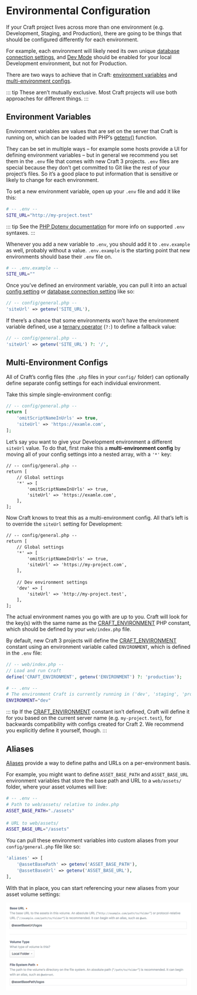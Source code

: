 # Environmental Configuration

If your Craft project lives across more than one environment (e.g. Development, Staging, and Production), there are going to be things that should be configured differently for each environment.

For example, each environment will likely need its own unique [database connection settings](db-settings.md), and [Dev Mode](config:devMode) should be enabled for your local Development environment, but not for Production.

There are two ways to achieve that in Craft: [environment variables](#environment-variables) and [multi-environment configs](#multi-environment-configs).

::: tip
These aren’t mutually exclusive. Most Craft projects will use both approaches for different things.
:::

## Environment Variables

Environment variables are values that are set on the server that Craft is running on, which can be loaded with PHP’s [getenv()](http://php.net/manual/en/function.getenv.php) function.

They can be set in multiple ways – for example some hosts provide a UI for defining environment variables – but in general we recommend you set them in the `.env` file that comes with new Craft 3 projects. `.env` files are special because they don’t get committed to Git like the rest of your project’s files. So it’s a good place to put information that is sensitive or likely to change for each environment.

To set a new environment variable, open up your `.env` file and add it like this:

```bash
# -- .env --
SITE_URL="http://my-project.test"
```

::: tip
See the [PHP Dotenv documentation](https://github.com/vlucas/phpdotenv/blob/master/README.md) for more info on supported `.env` syntaxes.
:::

Whenever you add a new variable to `.env`, you should add it to `.env.example` as well, probably without a value. `.env.example` is the starting point that new environments should base their  `.env` file on.

```bash
# -- .env.example --
SITE_URL=""
```

Once you’ve defined an environment variable, you can pull it into an actual [config setting](config-settings.md) or [database connection setting](db-settings.md) like so:

```php
// -- config/general.php --
'siteUrl' => getenv('SITE_URL'),
```

If there’s a chance that some environments won’t have the environment variable defined, use a [ternary operator](http://php.net/manual/en/language.operators.comparison.php#language.operators.comparison.ternary) (`?:`) to define a fallback value:

```php
// -- config/general.php --
'siteUrl' => getenv('SITE_URL') ?: '/',
```

## Multi-Environment Configs

All of Craft’s config files (the `.php` files in your `config/` folder) can optionally define separate config settings for each individual environment.

Take this simple single-environment config:

```php
// -- config/general.php --
return [
    'omitScriptNameInUrls' => true,
    'siteUrl' => 'https://examle.com',
];
```

Let’s say you want to give your Development environment a different `siteUrl` value. To do that, first make this a **multi-environment config** by moving all of your config settings into a nested array, with a `'*'` key:

```php{4,7}
// -- config/general.php --
return [
    // Global settings
    '*' => [
        'omitScriptNameInUrls' => true,
        'siteUrl' => 'https://examle.com',
    ],
];
```

Now Craft knows to treat this as a multi-environment config. All that’s left is to override the `siteUrl` setting for Development:

```php{10-12}
// -- config/general.php --
return [
    // Global settings
    '*' => [
        'omitScriptNameInUrls' => true,
        'siteUrl' => 'https://my-project.com',
    ],

    // Dev environment settings
    'dev' => [
        'siteUrl' => 'http://my-project.test',
    ],   
];
```

The actual environment names you go with are up to you. Craft will look for the key(s) with the same name as the [CRAFT_ENVIRONMENT](php-constants.md#craft-environment) PHP constant, which should be defined by your `web/index.php` file.

By default, new Craft 3 projects will define the [CRAFT_ENVIRONMENT](php-constants.md#craft-environment) constant using an environment variable called `ENVIRONMENT`, which is defined in the `.env` file:

```php
// -- web/index.php --
// Load and run Craft
define('CRAFT_ENVIRONMENT', getenv('ENVIRONMENT') ?: 'production');
```

```bash
# -- .env --
# The environment Craft is currently running in ('dev', 'staging', 'production', etc.)
ENVIRONMENT="dev"
```

::: tip
If the [CRAFT_ENVIRONMENT](php-constants.md#craft-environment) constant isn’t defined, Craft will define it for you based on the current server name (e.g. `my-project.test`), for backwards compatibility with configs created for Craft 2. We recommend you explicitly define it yourself, though.
:::

## Aliases

[Aliases](README.md#aliases) provide a way to define paths and URLs on a per-environment basis.

For example, you might want to define `ASSET_BASE_PATH` and `ASSET_BASE_URL` environment variables that store the base path and URL to a `web/assets/` folder, where your asset volumes will live:

```bash
# -- .env --
# Path to web/assets/ relative to index.php
ASSET_BASE_PATH="./assets"

# URL to web/assets/
ASSET_BASE_URL="/assets"
```

You can pull these environment variables into custom aliases from your `config/general.php` file like so:

```php
'aliases' => [
    '@assetBasePath' => getenv('ASSET_BASE_PATH'),
    '@assetBaseUrl' => getenv('ASSET_BASE_URL'),
],
```

With that in place, you can start referencing your new aliases from your asset volume settings:

![A local asset volume’s Base URL, Volume Type, and File System Path settings](../images/volume-settings-with-aliases.png)
